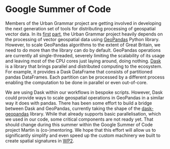 ```{post} June 4, 2021
```

# Google Summer of Code

Members of the Urban Grammar project are getting involved in developing the next
generation set of tools for distributing processing of geospatial vector data. In its
[first](https://urbangrammarai.xyz/data_processing/index)
[part](https://urbangrammarai.xyz/spatial_signatures/index), the Urban Grammar
project heavily depends on the processing of vector geospatial data using
[GeoPandas](https://geopandas.org) Python library. However, to scale GeoPandas
algorithms to the extent of Great Britain, we need to do more than the library can do by
default. GeoPandas operations are currently all single-threaded, severely limiting the
scalability of its usage and leaving most of the CPU cores just laying around, doing
nothing. [Dask](https://dask.org/) is a library that brings parallel and distributed
computing to the ecosystem. For example, it provides a Dask DataFrame that consists of
partitioned pandas DataFrames. Each partition can be processed by a different process
enabling the computation to be done in parallel or even out-of-core.

We are using Dask within our workflows in bespoke scripts. However, Dask could provide
ways to scale geospatial operations in GeoPandas in a similar way it does with pandas.
There has been some effort to build a bridge between Dask and GeoPandas, currently
taking the shape of the [dask-geopandas](https://github.com/geopandas/dask-geopandas)
library. While that already supports basic parallelisation, which we used in our code,
some critical components are not ready yet. That should change during this summer within
the Google Summer of Code project Martin is (co-)mentoring. We hope that this effort
will allow us to significantly simplify and even speed up the custom machinery we built
to create spatial signatures in
[WP2](https://urbangrammarai.xyz/spatial_signatures/index).